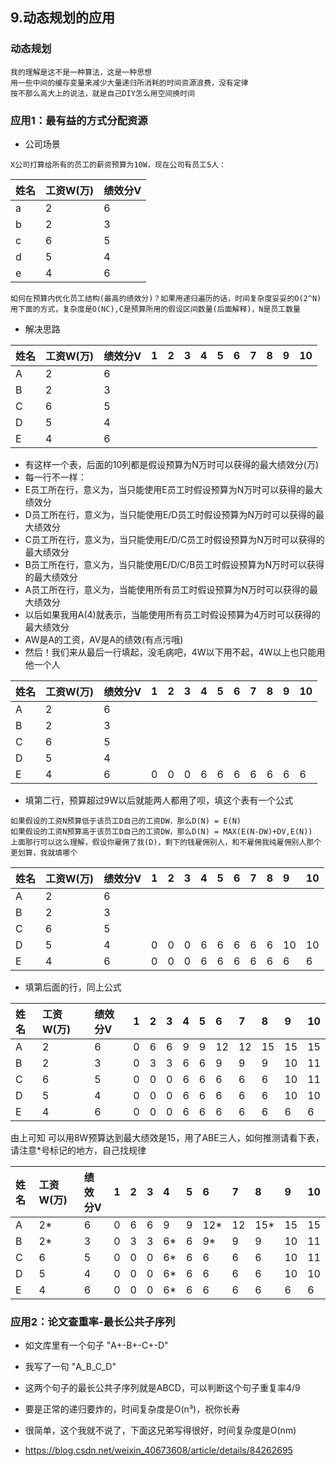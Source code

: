 ## 9.动态规划的应用

### 动态规划
```
我的理解是这不是一种算法，这是一种思想
用一些中间的缓存变量来减少大量递归所消耗的时间资源浪费，没有定律
按不那么高大上的说法，就是自己DIY怎么用空间换时间
```

### 应用1：最有益的方式分配资源
- 公司场景
```
X公司打算给所有的员工的薪资预算为10W，现在公司有员工5人：
```
|姓名|工资W(万)|绩效分V|
|:--|:--|:--|
|a|2|6|
|b|2|3|
|c|6|5|
|d|5|4|
|e|4|6|
```
如何在预算内优化员工结构(最高的绩效分)？如果用递归遍历的话，时间复杂度妥妥的O(2^N)
用下面的方式，复杂度是O(NC),C是预算所用的假设区间数量(后面解释)，N是员工数量
```
- 解决思路
  
|姓名|工资W(万)|绩效分V|1|2|3|4|5|6|7|8|9|10|
|:--|:--|:--|:--|:--|:--|:--|:--|:--|:--|:--|:--|:--|
|A|2|6|||||||||||
|B|2|3|||||||||||
|C|6|5|||||||||||
|D|5|4|||||||||||
|E|4|6|||||||||||

- 有这样一个表，后面的10列都是假设预算为N万时可以获得的最大绩效分(万)
- 每一行不一样：
- E员工所在行，意义为，当只能使用E员工时假设预算为N万时可以获得的最大绩效分
- D员工所在行，意义为，当只能使用E/D员工时假设预算为N万时可以获得的最大绩效分
- C员工所在行，意义为，当只能使用E/D/C员工时假设预算为N万时可以获得的最大绩效分
- B员工所在行，意义为，当只能使用E/D/C/B员工时假设预算为N万时可以获得的最大绩效分
- A员工所在行，意义为，当能使用所有员工时假设预算为N万时可以获得的最大绩效分
- 以后如果我用A(4)就表示，当能使用所有员工时假设预算为4万时可以获得的最大绩效分
- AW是A的工资，AV是A的绩效(有点污哦)
- 然后！我们来从最后一行填起，没毛病吧，4W以下用不起，4W以上也只能用他一个人

|姓名|工资W(万)|绩效分V|1|2|3|4|5|6|7|8|9|10|
|:--|:--|:--|:--|:--|:--|:--|:--|:--|:--|:--|:--|:--|
|A|2|6|||||||||||
|B|2|3|||||||||||
|C|6|5|||||||||||
|D|5|4|||||||||||
|E|4|6|0|0|0|6|6|6|6|6|6|6|

- 填第二行，预算超过9W以后就能两人都用了呗，填这个表有一个公式
```
如果假设的工资N预算低于该员工D自己的工资DW，那么D(N) = E(N)
如果假设的工资N预算高于该员工D自己的工资DW，那么D(N) = MAX(E(N-DW)+DV,E(N))
上面那行可以这么理解，假设你雇佣了我(D)，剩下的钱雇佣别人，和不雇佣我纯雇佣别人那个更划算，我就填哪个
```
  
|姓名|工资W(万)|绩效分V|1|2|3|4|5|6|7|8|9|10|
|:--|:--|:--|:--|:--|:--|:--|:--|:--|:--|:--|:--|:--|
|A|2|6|||||||||||
|B|2|3|||||||||||
|C|6|5|||||||||||
|D|5|4|0|0|0|6|6|6|6|6|10|10|
|E|4|6|0|0|0|6|6|6|6|6|6|6|

- 填第后面的行，同上公式

|姓名|工资W(万)|绩效分V|1|2|3|4|5|6|7|8|9|10|
|:--|:--|:--|:--|:--|:--|:--|:--|:--|:--|:--|:--|:--|
|A|2|6|0|6|6|9|9|12|12|15|15|15|
|B|2|3|0|3|3|6|6|9|9|9|10|11|
|C|6|5|0|0|0|6|6|6|6|6|10|11|
|D|5|4|0|0|0|6|6|6|6|6|10|10|
|E|4|6|0|0|0|6|6|6|6|6|6|6|

由上可知 可以用8W预算达到最大绩效是15，用了ABE三人，如何推测请看下表，请注意*号标记的地方，自己找规律

|姓名|工资W(万)|绩效分V|1|2|3|4|5|6|7|8|9|10|
|:--|:--|:--|:--|:--|:--|:--|:--|:--|:--|:--|:--|:--|
|A|2*|6|0|6|6|9|9|12*|12|15*|15|15|
|B|2*|3|0|3|3|6*|6|9*|9|9|10|11|
|C|6|5|0|0|0|6*|6|6|6|6|10|11|
|D|5|4|0|0|0|6*|6|6|6|6|10|10|
|E|4|6|0|0|0|6*|6|6|6|6|6|6|

### 应用2：论文查重率-最长公共子序列
- 如文库里有一个句子 "A+-B+-C+-D"
- 我写了一句 "A_B_C_D"
- 这两个句子的最长公共子序列就是ABCD，可以判断这个句子重复率4/9

- 要是正常的递归要炸的，时间复杂度是O(n³)，祝你长寿
- 很简单，这个我就不说了，下面这兄弟写得很好，时间复杂度是O(nm)
- https://blog.csdn.net/weixin_40673608/article/details/84262695